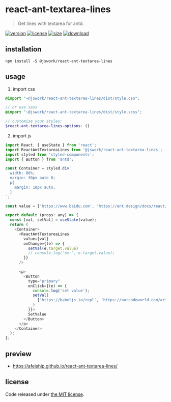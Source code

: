 # react-ant-textarea-lines
> Get lines with textarea for antd.

[![version][version-image]][version-url]
[![license][license-image]][license-url]
[![size][size-image]][size-url]
[![download][download-image]][download-url]

## installation
```shell
npm install -S @jswork/react-ant-textarea-lines
```

## usage
1. import css
  ```scss
  @import "~@jswork/react-ant-textarea-lines/dist/style.css";

  // or use sass
  @import "~@jswork/react-ant-textarea-lines/dist/style.scss";

  // customize your styles:
  $react-ant-textarea-lines-options: ()
  ```
2. import js
  ```js
  import React, { useState } from 'react';
  import ReactAntTextareaLines from '@jswork/react-ant-textarea-lines';
  import styled from 'styled-components';
  import { Button } from 'antd';

  const Container = styled.div`
    width: 80%;
    margin: 30px auto 0;
    p{
      margin: 10px auto;
    }
  `;

  const value = ['https://www.baidu.com', 'https://ant.design/docs/react/introduce-cn'];

  export default (props: any) => {
    const [val, setVal] = useState(value);
    return (
      <Container>
        <ReactAntTextareaLines
          value={val}
          onChange={(e) => {
            setVal(e.target.value)
            // console.log('ex:', e.target.value);
          }}
        />

        <p>
          <Button
            type="primary"
            onClick={(e) => {
              console.log('set value');
              setVal(
                ['https://babeljs.io/repl', 'https://ourcodeworld.com/articles/read/309/top-5-best-code-editor-plugins-written-in-javascript']
              )
            }}>
            SetValue
          </Button>
        </p>
      </Container>
    );
  };

  ```

## preview
- https://afeiship.github.io/react-ant-textarea-lines/

## license
Code released under [the MIT license](https://github.com/afeiship/react-ant-textarea-lines/blob/master/LICENSE.txt).

[version-image]: https://img.shields.io/npm/v/@jswork/react-ant-textarea-lines
[version-url]: https://npmjs.org/package/@jswork/react-ant-textarea-lines

[license-image]: https://img.shields.io/npm/l/@jswork/react-ant-textarea-lines
[license-url]: https://github.com/afeiship/react-ant-textarea-lines/blob/master/LICENSE.txt

[size-image]: https://img.shields.io/bundlephobia/minzip/@jswork/react-ant-textarea-lines
[size-url]: https://github.com/afeiship/react-ant-textarea-lines/blob/master/dist/react-ant-textarea-lines.min.js

[download-image]: https://img.shields.io/npm/dm/@jswork/react-ant-textarea-lines
[download-url]: https://www.npmjs.com/package/@jswork/react-ant-textarea-lines

